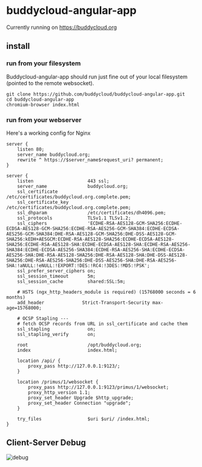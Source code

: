 # buddycloud-angular-app  
 
Currently running on https://buddycloud.org

## install

### run from your filesystem

Buddycloud-angular-app should run just fine out of your local filesystem (pointed to the remote websocket).
```
git clone https://github.com/buddycloud/buddycloud-angular-app.git
cd buddycloud-angular-app
chromium-browser index.html 
```

### run from your webserver

Here's a working config for Nginx
```
server {
    listen 80;
    server_name buddycloud.org;
    rewrite ^ https://$server_name$request_uri? permanent;
}

server {
    listen                    443 ssl;
    server_name               buddycloud.org;
    ssl_certificate           /etc/certificates/buddycloud.org.complete.pem;
    ssl_certificate_key       /etc/certificates/buddycloud.org.complete.pem;
    ssl_dhparam               /etc/certificates/dh4096.pem;
    ssl_protocols             TLSv1.1 TLSv1.2;
    ssl_ciphers               'ECDHE-RSA-AES128-GCM-SHA256:ECDHE-ECDSA-AES128-GCM-SHA256:ECDHE-RSA-AES256-GCM-SHA384:ECDHE-ECDSA-AES256-GCM-SHA384:DHE-RSA-AES128-GCM-SHA256:DHE-DSS-AES128-GCM-SHA256:kEDH+AESGCM:ECDHE-RSA-AES128-SHA256:ECDHE-ECDSA-AES128-SHA256:ECDHE-RSA-AES128-SHA:ECDHE-ECDSA-AES128-SHA:ECDHE-RSA-AES256-SHA384:ECDHE-ECDSA-AES256-SHA384:ECDHE-RSA-AES256-SHA:ECDHE-ECDSA-AES256-SHA:DHE-RSA-AES128-SHA256:DHE-RSA-AES128-SHA:DHE-DSS-AES128-SHA256:DHE-RSA-AES256-SHA256:DHE-DSS-AES256-SHA:DHE-RSA-AES256-SHA:!aNULL:!eNULL:!EXPORT:!DES:!RC4:!3DES:!MD5:!PSK';
    ssl_prefer_server_ciphers on;
    ssl_session_timeout       5m;
    ssl_session_cache         shared:SSL:5m;

    # HSTS (ngx_http_headers_module is required) (15768000 seconds = 6 months)
    add_header              Strict-Transport-Security max-age=15768000;

    # OCSP Stapling ---
    # fetch OCSP records from URL in ssl_certificate and cache them
    ssl_stapling              on;
    ssl_stapling_verify       on;

    root                      /opt/buddycloud.org;
    index                     index.html;

    location /api/ {
        proxy_pass http://127.0.0.1:9123/;
    }

    location /primus/1/websocket {
        proxy_pass http://127.0.0.1:9123/primus/1/websocket;
        proxy_http_version 1.1;
        proxy_set_header Upgrade $http_upgrade;
        proxy_set_header Connection "upgrade";
    }

    try_files                 $uri $uri/ /index.html;
}
```

Client-Server Debug
----------
![debug](https://raw.githubusercontent.com/buddycloud/buddycloud-angular-app/master/doc/debug.png) 

